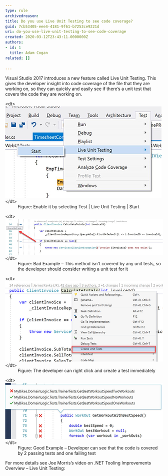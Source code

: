 ```yaml
---
type: rule
archivedreason: 
title: Do you use Live Unit Testing to see code coverage?
guid: 7cb53405-eee4-4181-9f61-b7253ce9221d
uri: do-you-use-live-unit-testing-to-see-code-coverage
created: 2020-03-12T23:43:11.0000000Z
authors:
- id: 1
  title: Adam Cogan
related: []

---
```


Visual Studio 2017 introduces a new feature called Live Unit Testing. This gives the developer insight into code coverage of the file that they are working on, so they can quickly and easily see if there’s a unit test that covers the code they are working on.

<!--endintro-->
<dl class="image">&lt;dt&gt;<img src="lut-codecoverage1.jpg" alt="lut-codecoverage1.jpg">&lt;/dt&gt;<dd>Figure: Enable it by selecting Test | Live Unit Testing | Start</dd></dl><dl class="badImage">&lt;dt&gt;<img src="lut-codecoverage2.jpg" alt="lut-codecoverage2.jpg">&lt;/dt&gt;<dd>Figure: Bad Example – This method isn't covered by any unit tests, so the developer should consider writing a unit test for it</dd></dl><dl class="image">&lt;dt&gt;<img src="lut-codecoverage3.jpg" alt="lut-codecoverage3.jpg">&lt;/dt&gt;<dd>Figure: The developer can right click and create a test immediately</dd></dl><dl class="goodImage">&lt;dt&gt;<img src="lut-codecoverage4.jpg" alt="lut-codecoverage4.jpg">&lt;/dt&gt;<dd>Figure: Good Example – Developer can see that the code is covered by 2 passing tests and one failing test</dd></dl>
For more details see Joe Morris’s video on .NET Tooling Improvements Overview – Live Unit Testing:
